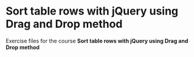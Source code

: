 # Sort table rows with jQuery using Drag and Drop method
Exercise files for the course **Sort table rows with jQuery using Drag and Drop method**
